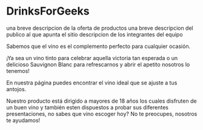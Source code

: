 # DrinksForGeeks

una breve descripcion de la oferta de productos
una breve descripcion del publico al que apunta el sitio
descripcion de los integrantes del equipo

Sabemos que el vino es el complemento perfecto para cualquier ocasión. 

¡Ya sea  un  vino tinto para celebrar aquella victoria tan esperada o un delicioso Sauvignon Blanc para refrescarnos  y abrir el apetito nosotros lo tenemos! 

En nuestra página puedes encontrar el vino ideal que se ajuste a tus antojos. 

Nuestro producto está dirigido  a  mayores de 18 años los cuales disfruten de un buen vino y también esten dispuestos a probar sus diferentes presentaciones, no sabes que vino escoger hoy? No te preocupes, nosotros te ayudamos! 
